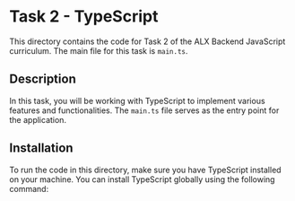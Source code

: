# Task 2 - TypeScript

This directory contains the code for Task 2 of the ALX Backend JavaScript curriculum. The main file for this task is `main.ts`.

## Description

In this task, you will be working with TypeScript to implement various features and functionalities. The `main.ts` file serves as the entry point for the application.

## Installation

To run the code in this directory, make sure you have TypeScript installed on your machine. You can install TypeScript globally using the following command:

